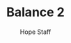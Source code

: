 ---
image: /assets/img/kl/kl_balance_2.png
title: Balance 2
number: 2
categories:
  - Meditations
  - Carpe Diem
  - Balance
author: Hope Staff
notes: Balance 2
embed: >-
  EMBED_GOES_HERE
transcript: >-
  SOME LINES OF TEXT START HERE
---